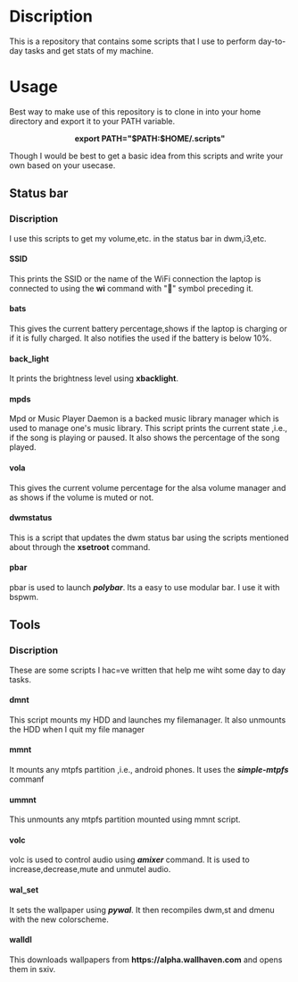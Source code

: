 <h1>Discription</h1>
<p>This is a repository that contains some scripts that I use to perform day-to-day tasks and get stats of my machine.</p>

<h1>Usage</h1>
<p>Best way to make use of this repository is to clone in into your home directory and export it to your PATH variable.</p>

<p align="center"><strong>export PATH="$PATH:$HOME/.scripts"</strong></p>

<p>Though I would be best to get a basic idea from this scripts and write your own based on your usecase.</p>

<h2>Status bar</h2>

<h3>Discription</h3>
<p>I use this scripts to get my volume,etc. in the status bar in dwm,i3,etc.</p>

<h4>SSID</h4>
<p>This prints the SSID or the name of the WiFi connection the laptop is connected to using the <strong>wi</strong> command with "📶" symbol preceding it.</p>
<h4>bats</h4>
<p>This gives the current battery percentage,shows if the laptop is charging or if it is fully charged. It also notifies the used if the battery is below 10%.</p>
<h4>back_light</h4>
<p>It prints the brightness level using <strong>xbacklight</strong>.</p>
<h4>mpds</h4>
<p>Mpd or Music Player Daemon is a backed music library manager which is used to manage one's music library. This script prints the current state ,i.e., if the song is playing or paused. It also shows the percentage of the song played.</p>
<h4>vola</h4>
<p>This gives the current volume percentage for the alsa volume manager and as shows if the volume is muted or not.</p>
<h4>dwmstatus</h4>
<p>This is a script that updates the dwm status bar using the scripts mentioned about through the <strong>xsetroot</strong> command.</p>
<h4>pbar</h4>
<p>pbar is used to launch <strong><em>polybar</em></strong>. Its a easy to use modular bar. I use it with bspwm.</p>

<h2>Tools</h2>
<h3>Discription</h3>
<p>These are some scripts I hac=ve written that help me wiht some day to day tasks.</p>

<h4>dmnt</h4>
<p>This script mounts my HDD and launches my filemanager. It also unmounts the HDD when I quit my file manager</p>
<h4>mmnt</h4>
<p>It mounts any mtpfs partition ,i.e., android phones. It uses the <strong><em>simple-mtpfs</em></strong> commanf</p>
<h4>ummnt</h4>
<p>This unmounts any mtpfs partition mounted using mmnt script.</p>
<h4>volc</h4>
<p>volc is used to control audio using <strong><em>amixer</em></strong> command. It is used to increase,decrease,mute and unmutel audio.</p>
<h4>wal_set</h4>
<p>It sets the wallpaper using <strong><em>pywal</em></strong>. It then recompiles dwm,st and dmenu with the new colorscheme.</p>
<h4>walldl</h4>
<p>This downloads wallpapers from <strong>https://alpha.wallhaven.com</strong> and opens them in sxiv.</p>
